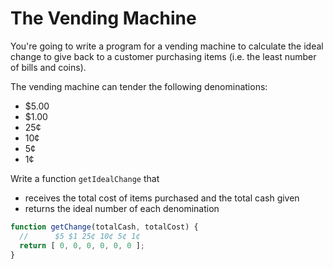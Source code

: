 # The Vending Machine

You're going to write a program for a vending machine to calculate the ideal change to give back to a customer purchasing items (i.e. the least number of bills and coins).

The vending machine can tender the following denominations:

- $5.00
- $1.00
- 25¢
- 10¢
- 5¢
- 1¢

Write a function `getIdealChange` that
- receives the total cost of items purchased and the total cash given
- returns the ideal number of each denomination

```js
function getChange(totalCash, totalCost) {
  //      $5 $1 25¢ 10¢ 5¢ 1¢
  return [ 0, 0, 0, 0, 0, 0 ];
}
```
